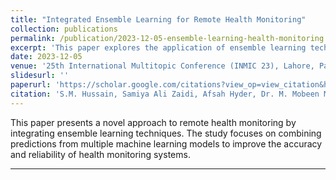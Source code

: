 ```yaml
---
title: "Integrated Ensemble Learning for Remote Health Monitoring"
collection: publications
permalink: /publication/2023-12-05-ensemble-learning-health-monitoring
excerpt: 'This paper explores the application of ensemble learning techniques for remote health monitoring, integrating multiple machine learning models for enhanced prediction accuracy.'
date: 2023-12-05
venue: '25th International Multitopic Conference (INMIC 23), Lahore, Pakistan'
slidesurl: ''
paperurl: 'https://scholar.google.com/citations?view_op=view_citation&hl=en&user=TqMFlMYAAAAJ&citation_for_view=TqMFlMYAAAAJ:u-x6o8ySG0sC'
citation: 'S.M. Hussain, Samiya Ali Zaidi, Afsah Hyder, Dr. M. Mobeen Movania. (2023). &quot;Integrated Ensemble Learning for Remote Health Monitoring.&quot; <i>25th International Multitopic Conference (INMIC 23)</i>.'
---
```


This paper presents a novel approach to remote health monitoring by integrating ensemble learning techniques. The study focuses on combining predictions from multiple machine learning models to improve the accuracy and reliability of health monitoring systems.

---
